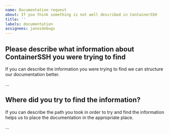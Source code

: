 ```yaml
---
name: Documentation request
about: If you think something is not well described in ContainerSSH
title: ''
labels: documentation
assignees: janosdebugs
---
```


## Please describe what information about ContainerSSH you were trying to find

If you can describe the information you were trying to find we can structure our documentation better.

...

## Where did you try to find the information?

If you can describe the path you took in order to try and find the information helps us to place the documentation in the appropriate place.

...

